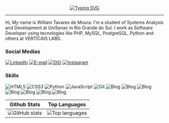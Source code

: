 <div align="center">
  <a href="https://git.io/typing-svg"><img src="https://readme-typing-svg.demolab.com?      font=&pause=1000&color=A03DBB&center=true&vCenter=true&width=450&height=70&lines=Hey+dude,+Let's+code+together?+👨🏻‍💻​" alt="Typing SVG" />
  </a>
</div>
<hr>
Hi, My name is William Tavares de Moura. I'm a student of Systems Analysis and Development at UniSenac in Rio Grande do Sul. I work as Software Developer using tecnologies like PHP, MySQL, PostgreSQL, Python and others at VERTICAIS LABS.



  ### Social Medias
  [![LinkedIn](https://img.shields.io/badge/-LinkedIn-000?style=for-the-badge&logo=linkedin&logoColor=30A3DC)](https://www.linkedin.com/in/william-tavares-de-moura/)
  [![E-mail](https://img.shields.io/badge/Gmail-D14836?style=for-the-badge&logo=gmail&logoColor=white)](williamtavaresdemoura@gmail.com)
  [![DIO](https://img.shields.io/badge/-Meu%20Perfil%20na%20DIO-30A3DC?style=for-the-badge)](https://web.dio.me/users/williamtavaresdemoura/)
  [![Instagram](https://img.shields.io/badge/Instagram-000?style=for-the-badge&logo=instagram)](https://www.instagram.com/mestre_will/)


  ### Skills
  ![HTML5](https://img.shields.io/badge/HTML5-000?style=for-the-badge&logo=html5)
  ![CSS3](https://img.shields.io/badge/CSS3-000?style=for-the-badge&logo=css3&logoColor=264CE4)
  ![Python](https://img.shields.io/badge/Python-000?style=for-the-badge&logo=python)
  ![JavaScript](https://img.shields.io/badge/JavaScript-000?style=for-the-badge&logo=javascript)
  ![Git](https://img.shields.io/badge/Git-000?style=for-the-badge&logo=git&logoColor=E94D5F)
  ![Blog](https://img.shields.io/badge/Java-ED8B00?style=for-the-badge&logo=openjdk&logoColor=white)
  ![Blog](https://img.shields.io/badge/PHP-777BB4?style=for-the-badge&logo=php&logoColor=white)
  ![Blog](https://img.shields.io/badge/MySQL-00000F?style=for-the-badge&logo=mysql&logoColor=white)
  ![Blog](https://img.shields.io/badge/Bootstrap-563D7C?style=for-the-badge&logo=bootstrap&logoColor=white)
  ![Blog](https://img.shields.io/badge/C%23-239120?style=for-the-badge&logo=c-sharp&logoColor=white)
  ![Blog](https://img.shields.io/badge/.NET-5C2D91?style=for-the-badge&logo=.net&logoColor=white)
  ![Blog](https://img.shields.io/badge/React-20232A?style=for-the-badge&logo=react&logoColor=61DAFB)

<div align="center">

  | Github Stats | Top Languages |
  | --- | --- |
  | ![GitHub stats](https://github-readme-stats.vercel.app/api?username=MestreWil&show_icons=true&theme=dracula&include_all_commits=true&count_private=true) | ![Top languages](https://github-readme-stats.vercel.app/api/top-langs/?username=MestreWil&layout=compact&langs_count=7&theme=dark) |

</div>
    

